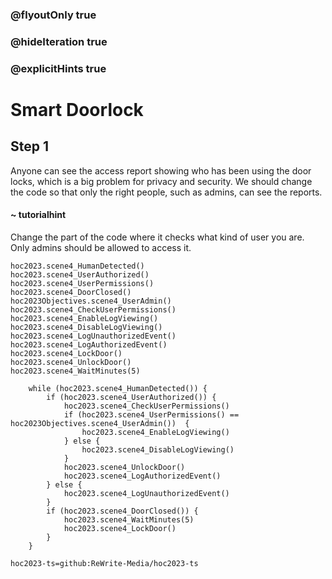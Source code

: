 ### @flyoutOnly true
### @hideIteration true
### @explicitHints true

# Smart Doorlock

## Step 1
Anyone can see the access report showing who has been using the door locks, which is a big problem for privacy and security. We should change the code so that only the right people, such as admins, can see the reports.

#### ~ tutorialhint 
Change the part of the code where it checks what kind of user you are. Only admins should be allowed to access it.

```ghost
hoc2023.scene4_HumanDetected()
hoc2023.scene4_UserAuthorized()
hoc2023.scene4_UserPermissions()
hoc2023.scene4_DoorClosed()
hoc2023Objectives.scene4_UserAdmin()
hoc2023.scene4_CheckUserPermissions()
hoc2023.scene4_EnableLogViewing()
hoc2023.scene4_DisableLogViewing()
hoc2023.scene4_LogUnauthorizedEvent()
hoc2023.scene4_LogAuthorizedEvent()
hoc2023.scene4_LockDoor()
hoc2023.scene4_UnlockDoor()
hoc2023.scene4_WaitMinutes(5)
```
```template
    while (hoc2023.scene4_HumanDetected()) {
        if (hoc2023.scene4_UserAuthorized()) {
            hoc2023.scene4_CheckUserPermissions()
            if (hoc2023.scene4_UserPermissions() == hoc2023Objectives.scene4_UserAdmin())  {
                hoc2023.scene4_EnableLogViewing()
            } else {
                hoc2023.scene4_DisableLogViewing()
            }
            hoc2023.scene4_UnlockDoor()
            hoc2023.scene4_LogAuthorizedEvent()
        } else {
            hoc2023.scene4_LogUnauthorizedEvent()
        }
        if (hoc2023.scene4_DoorClosed()) {
            hoc2023.scene4_WaitMinutes(5)
            hoc2023.scene4_LockDoor()
        }
    }

```

```package
hoc2023-ts=github:ReWrite-Media/hoc2023-ts
```